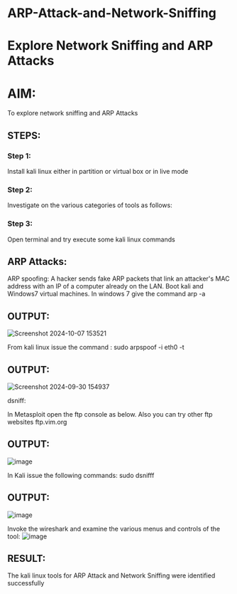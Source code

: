 # ARP-Attack-and-Network-Sniffing
# Explore Network Sniffing and ARP Attacks

# AIM:

To explore network sniffing and ARP Attacks

## STEPS:

### Step 1:

Install kali linux either in partition or virtual box or in live mode

### Step 2:

Investigate on the various categories of tools as follows:


### Step 3:
Open terminal and try execute some kali linux commands

## ARP Attacks:  
ARP spoofing: A hacker sends fake ARP packets that link an attacker's MAC address with an IP of a computer already on the LAN. 
Boot kali and Windows7 virtual machines.
In windows 7 give the command arp -a
## OUTPUT:
![Screenshot 2024-10-07 153521](https://github.com/user-attachments/assets/c0dfbff0-a25a-4437-82ae-3a9d57c5d230)


From kali linux issue the command :
sudo arpspoof -i eth0 -t <target system> <gateway>
## OUTPUT:
![Screenshot 2024-09-30 154937](https://github.com/user-attachments/assets/e0196d6c-3921-40ee-8f1a-b391bd2f3303)


 dsniff:






In Metasploit open the ftp console as below. Also you can try other ftp websites ftp.vim.org
## OUTPUT:
![image](https://github.com/user-attachments/assets/a8758039-1a76-48ac-aadc-aa1f170879cf)




In Kali issue the following commands:
sudo dsnifff
## OUTPUT:

![image](https://github.com/user-attachments/assets/6d361b52-f005-451c-88e7-6f5489e97179)


Invoke the wireshark and examine the various menus  and controls of the tool:
![image](https://github.com/user-attachments/assets/7128b672-a90e-437e-b9d2-156725716cfe)


## RESULT:
The kali linux tools for ARP Attack and Network Sniffing were identified successfully
